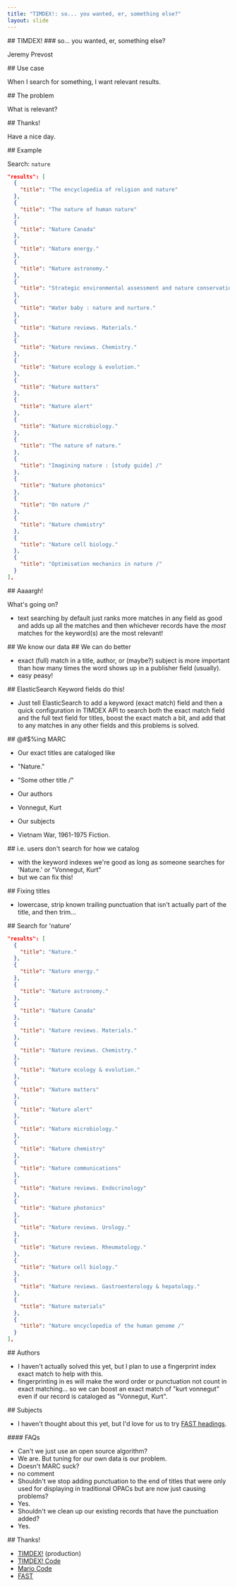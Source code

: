 ```yaml
---
title: "TIMDEX!: so... you wanted, er, something else?"
layout: slide
---
```

<section data-markdown data-background-image='https://timdex.mit.edu/assets/tim-timdex-44844f1924c77631fc0496a088bc14eec504e3fc5cf165bc9b83d2cec8dc99c5.svg' data-background-opacity='0.05'>
## TIMDEX!
### so... you wanted, er, something else?

Jeremy Prevost
</section>

<section data-markdown>
## Use case

When I search for something, I want relevant results.
</section>

<section data-markdown>
## The problem

What is relevant?
</section>

<section data-markdown data-background-image='https://timdex.mit.edu/assets/tim-timdex-44844f1924c77631fc0496a088bc14eec504e3fc5cf165bc9b83d2cec8dc99c5.svg' data-background-opacity='0.05'>
## Thanks!

Have a nice day.
</section>

<section data-markdown>
## Example

Search: `nature`

```json
"results": [
  {
    "title": "The encyclopedia of religion and nature"
  },
  {
    "title": "The nature of human nature"
  },
  {
    "title": "Nature Canada"
  },
  {
    "title": "Nature energy."
  },
  {
    "title": "Nature astronomy."
  },
  {
    "title": "Strategic environmental assessment and nature conservation : report to English Nature /"
  },
  {
    "title": "Water baby : nature and nurture."
  },
  {
    "title": "Nature reviews. Materials."
  },
  {
    "title": "Nature reviews. Chemistry."
  },
  {
    "title": "Nature ecology & evolution."
  },
  {
    "title": "Nature matters"
  },
  {
    "title": "Nature alert"
  },
  {
    "title": "Nature microbiology."
  },
  {
    "title": "The nature of nature."
  },
  {
    "title": "Imagining nature : [study guide] /"
  },
  {
    "title": "Nature photonics"
  },
  {
    "title": "On nature /"
  },
  {
    "title": "Nature chemistry"
  },
  {
    "title": "Nature cell biology."
  },
  {
    "title": "Optimisation mechanics in nature /"
  }
],
```
</section>

<section data-markdown>
## Aaaargh!

What's going on?

- text searching by default just ranks more matches in any field as good and adds up all the matches and then whichever records have the _most_ matches for the keyword(s) are the most relevant!
</section>

<section data-markdown>
## We know our data
## We can do better

- exact (full) match in a title, author, or (maybe?) subject is more important than how many times the word shows up in a publisher field (usually).
- easy peasy!

</section>

<section data-markdown>
## ElasticSearch Keyword fields do this!

- Just tell ElasticSearch to add a keyword (exact match) field and then a quick configuration in TIMDEX API to search both the exact match field and the full text field for titles, boost the exact match a bit, and add that to any matches in any other fields and this problems is solved.
</section>

<section data-markdown>
## @#$%ing MARC

- Our exact titles are cataloged like
 - "Nature."
 - "Some other title /"

- Our authors
 - Vonnegut, Kurt

- Our subjects
 - Vietnam War, 1961-1975 Fiction.
</section>

<section data-markdown>
## i.e. users don't search for how we catalog

- with the keyword indexes we're good as long as someone searches for 'Nature.' or "Vonnegut, Kurt"
- but we can fix this!
</section>

<section data-markdown>
## Fixing titles

- lowercase, strip known trailing punctuation that isn't actually part of the title, and then trim...
</section>

<section data-markdown>
## Search for 'nature'

```json
"results": [
  {
    "title": "Nature."
  },
  {
    "title": "Nature energy."
  },
  {
    "title": "Nature astronomy."
  },
  {
    "title": "Nature Canada"
  },
  {
    "title": "Nature reviews. Materials."
  },
  {
    "title": "Nature reviews. Chemistry."
  },
  {
    "title": "Nature ecology & evolution."
  },
  {
    "title": "Nature matters"
  },
  {
    "title": "Nature alert"
  },
  {
    "title": "Nature microbiology."
  },
  {
    "title": "Nature chemistry"
  },
  {
    "title": "Nature communications"
  },
  {
    "title": "Nature reviews. Endocrinology"
  },
  {
    "title": "Nature photonics"
  },
  {
    "title": "Nature reviews. Urology."
  },
  {
    "title": "Nature reviews. Rheumatology."
  },
  {
    "title": "Nature cell biology."
  },
  {
    "title": "Nature reviews. Gastroenterology & hepatology."
  },
  {
    "title": "Nature materials"
  },
  {
    "title": "Nature encyclopedia of the human genome /"
  }
],
```
</section>

<section data-markdown>
## Authors

- I haven't actually solved this yet, but I plan to use a fingerprint index exact match to help with this.
- fingerprinting in es will make the word order or punctuation not count in exact matching... so we can boost an exact match of "kurt vonnegut" even if our record is cataloged as "Vonnegut, Kurt".
</section>

<section data-markdown>
## Subjects

- I haven't thought about this yet, but I'd love for us to try [FAST headings](https://fast.oclc.org).
</section>

<section data-markdown>
#### FAQs

- Can't we just use an open source algorithm?
 - We are. But tuning for our own data is our problem.
- Doesn't MARC suck?
 - no comment
- Shouldn't we stop adding punctuation to the end of titles that were only used for displaying in traditional OPACs but are now just causing problems?
 - Yes.
- Shouldn't we clean up our existing records that have the punctuation added?
 - Yes.
</section>

<section data-markdown data-background-image='https://timdex.mit.edu/assets/tim-timdex-44844f1924c77631fc0496a088bc14eec504e3fc5cf165bc9b83d2cec8dc99c5.svg' data-background-opacity='0.05'>
## Thanks!

- [TIMDEX!](https://timdex.mit.edu) (production)
- [TIMDEX! Code](https://github.com/MITLibraries/timdex)
- [Mario Code](https://github.com/MITLibraries/mario)
- [FAST](https://fast.oclc.org)
</section>
